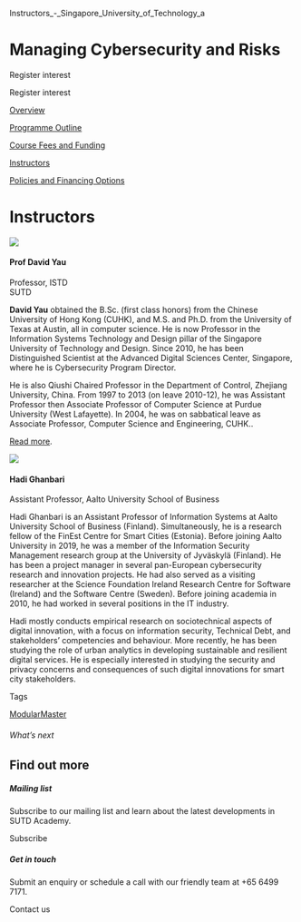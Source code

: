 Instructors_-_Singapore_University_of_Technology_a



Managing Cybersecurity and Risks
================================

Register interest

Register interest

[Overview](/course/managing-cybersecurity-and-risks/#tabs)

[Programme Outline](/course/managing-cybersecurity-and-risks/programme-outline/#tabs)

[Course Fees and Funding](/course/managing-cybersecurity-and-risks/course-fees-and-funding/#tabs)

[Instructors](/course/managing-cybersecurity-and-risks/instructors/#tabs)

[Policies and Financing Options](/course/managing-cybersecurity-and-risks/policies-and-financing-options/#tabs)

Instructors
===========



![](https://www.sutd.edu.sg/wp-content/uploads/2024/12/people-istd-faculty-david-yau-2_8547984.jpg?w=200)

#### **Prof David Yau**

Professor, ISTD  
SUTD

**David Yau** obtained the B.Sc. (first class honors) from the Chinese University of Hong Kong (CUHK), and M.S. and Ph.D. from the University of Texas at Austin, all in computer science. He is now Professor in the Information Systems Technology and Design pillar of the Singapore University of Technology and Design. Since 2010, he has been Distinguished Scientist at the Advanced Digital Sciences Center, Singapore, where he is Cybersecurity Program Director.

He is also Qiushi Chaired Professor in the Department of Control, Zhejiang University, China. From 1997 to 2013 (on leave 2010-12), he was Assistant Professor then Associate Professor of Computer Science at Purdue University (West Lafayette). In 2004, he was on sabbatical leave as Associate Professor, Computer Science and Engineering, CUHK..

[Read more](/profile/david-yau).



![](https://www.sutd.edu.sg/wp-content/uploads/2024/12/Hadi-Ghanbari-1_7903154.jpg?w=189)

#### **Hadi Ghanbari**

Assistant Professor, Aalto University School of Business

Hadi Ghanbari is an Assistant Professor of Information Systems at Aalto University School of Business (Finland). Simultaneously, he is a research fellow of the FinEst Centre for Smart Cities (Estonia). Before joining Aalto University in 2019, he was a member of the Information Security Management research group at the University of Jyväskylä (Finland). He has been a project manager in several pan-European cybersecurity research and innovation projects. He had also served as a visiting researcher at the Science Foundation Ireland Research Centre for Software (Ireland) and the Software Centre (Sweden). Before joining academia in 2010, he had worked in several positions in the IT industry.

Hadi mostly conducts empirical research on sociotechnical aspects of digital innovation, with a focus on information security, Technical Debt, and stakeholders’ competencies and behaviour. More recently, he has been studying the role of urban analytics in developing sustainable and resilient digital services. He is especially interested in studying the security and privacy concerns and consequences of such digital innovations for smart city stakeholders.

Tags

[ModularMaster](/admissions/academy/courses-and-modules/?academy-type-course=792)

###### What’s next

Find out more
-------------

##### Mailing list

Subscribe to our mailing list and learn about the latest developments in SUTD Academy.

Subscribe

##### Get in touch

Submit an enquiry or schedule a call with our friendly team at +65 6499 7171.

Contact us

